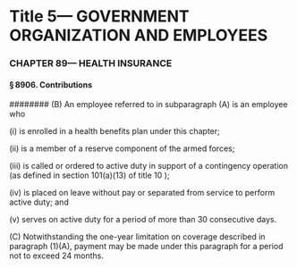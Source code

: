 
# Title 5— GOVERNMENT ORGANIZATION AND EMPLOYEES
### CHAPTER 89— HEALTH INSURANCE
#### § 8906. Contributions
######## (B) An employee referred to in subparagraph (A) is an employee who

(i) is enrolled in a health benefits plan under this chapter;

(ii) is a member of a reserve component of the armed forces;

(iii) is called or ordered to active duty in support of a contingency operation (as defined in section 101(a)(13) of title 10 );

(iv) is placed on leave without pay or separated from service to perform active duty; and

(v) serves on active duty for a period of more than 30 consecutive days.

(C) Notwithstanding the one-year limitation on coverage described in paragraph (1)(A), payment may be made under this paragraph for a period not to exceed 24 months.
